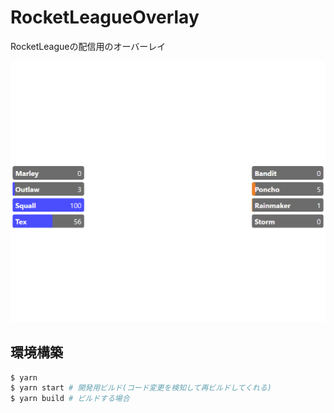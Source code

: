 # RocketLeagueOverlay
RocketLeagueの配信用のオーバーレイ

![./documents/images/overview.png](./documents/images/overview.png)

## 環境構築
```sh
$ yarn
$ yarn start # 開発用ビルド(コード変更を検知して再ビルドしてくれる) 
$ yarn build # ビルドする場合
```

